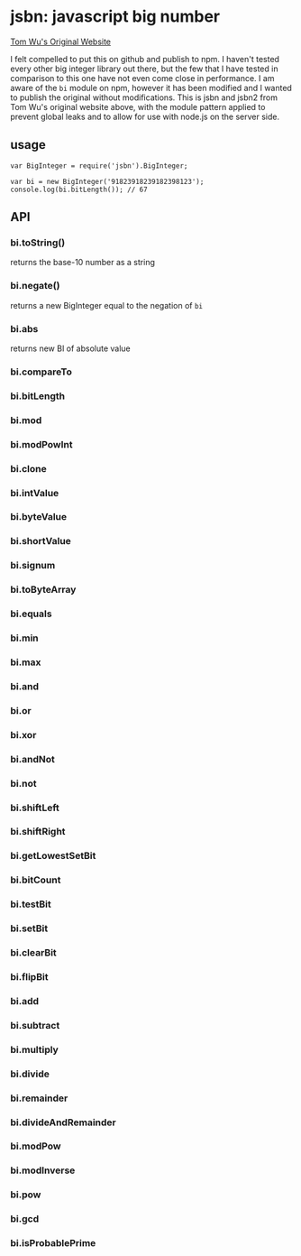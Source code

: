# jsbn: javascript big number

[Tom Wu's Original Website](http://www-cs-students.stanford.edu/~tjw/jsbn/)

I felt compelled to put this on github and publish to npm. I haven't tested every other big integer library out there, but the few that I have tested in comparison to this one have not even come close in performance. I am aware of the `bi` module on npm, however it has been modified and I wanted to publish the original without modifications. This is jsbn and jsbn2 from Tom Wu's original website above, with the module pattern applied to prevent global leaks and to allow for use with node.js on the server side.

## usage

    var BigInteger = require('jsbn').BigInteger;

    var bi = new BigInteger('91823918239182398123');
    console.log(bi.bitLength()); // 67


## API

### bi.toString()

returns the base-10 number as a string

### bi.negate()

returns a new BigInteger equal to the negation of `bi`

### bi.abs

returns new BI of absolute value

### bi.compareTo



### bi.bitLength



### bi.mod



### bi.modPowInt



### bi.clone



### bi.intValue



### bi.byteValue



### bi.shortValue



### bi.signum



### bi.toByteArray



### bi.equals



### bi.min



### bi.max



### bi.and



### bi.or



### bi.xor



### bi.andNot



### bi.not



### bi.shiftLeft



### bi.shiftRight



### bi.getLowestSetBit



### bi.bitCount



### bi.testBit



### bi.setBit



### bi.clearBit



### bi.flipBit



### bi.add



### bi.subtract



### bi.multiply



### bi.divide



### bi.remainder



### bi.divideAndRemainder



### bi.modPow



### bi.modInverse



### bi.pow



### bi.gcd



### bi.isProbablePrime
